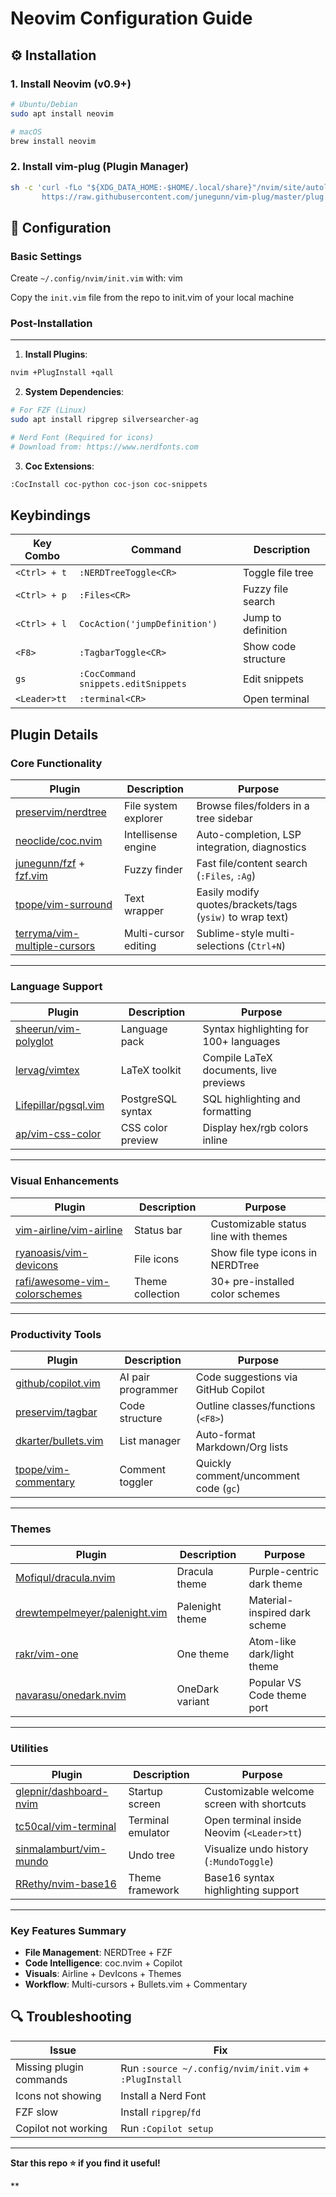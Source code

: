 
# Neovim Configuration Guide


## ⚙️ Installation

### 1. Install Neovim (v0.9+)
```bash
# Ubuntu/Debian
sudo apt install neovim

# macOS
brew install neovim
```

### 2. Install vim-plug (Plugin Manager)

```bash
sh -c 'curl -fLo "${XDG_DATA_HOME:-$HOME/.local/share}"/nvim/site/autoload/plug.vim --create-dirs\
       https://raw.githubusercontent.com/junegunn/vim-plug/master/plug.vim'
```



## 🔧 Configuration

### Basic Settings

Create `~/.config/nvim/init.vim` with: vim

Copy the `init.vim` file from the repo to init.vim of your local machine

### Post-Installation
---------------

1.  **Install Plugins**:

```bash
nvim +PlugInstall +qall
```
2.  **System Dependencies**:
```bash
# For FZF (Linux)
sudo apt install ripgrep silversearcher-ag

# Nerd Font (Required for icons)
# Download from: https://www.nerdfonts.com
```

3.  **Coc Extensions**:

```bash
:CocInstall coc-python coc-json coc-snippets
```



## Keybindings

| Key Combo | Command | Description |
| --- | --- | --- |
| `<Ctrl> + t` | `:NERDTreeToggle<CR>` | Toggle file tree |
| `<Ctrl> + p` | `:Files<CR>` | Fuzzy file search |
| `<Ctrl> + l` | `CocAction('jumpDefinition')` | Jump to definition |
| `<F8>` | `:TagbarToggle<CR>` | Show code structure |
| `gs` | `:CocCommand snippets.editSnippets` | Edit snippets |
| `<Leader>tt` | `:terminal<CR>` | Open terminal |

## Plugin Details

### Core Functionality

| Plugin | Description | Purpose |
|--------|-------------|---------|
| [preservim/nerdtree](https://github.com/preservim/nerdtree) | File system explorer | Browse files/folders in a tree sidebar |
| [neoclide/coc.nvim](https://github.com/neoclide/coc.nvim) | Intellisense engine | Auto-completion, LSP integration, diagnostics |
| [junegunn/fzf](https://github.com/junegunn/fzf) + [fzf.vim](https://github.com/junegunn/fzf.vim) | Fuzzy finder | Fast file/content search (`:Files`, `:Ag`) |
| [tpope/vim-surround](https://github.com/tpope/vim-surround) | Text wrapper | Easily modify quotes/brackets/tags (`ysiw)` to wrap text) |
| [terryma/vim-multiple-cursors](https://github.com/terryma/vim-multiple-cursors) | Multi-cursor editing | Sublime-style multi-selections (`Ctrl+N`) |

---

### Language Support

| Plugin | Description | Purpose |
|--------|-------------|---------|
| [sheerun/vim-polyglot](https://github.com/sheerun/vim-polyglot) | Language pack | Syntax highlighting for 100+ languages |
| [lervag/vimtex](https://github.com/lervag/vimtex) | LaTeX toolkit | Compile LaTeX documents, live previews |
| [Lifepillar/pgsql.vim](https://github.com/Lifepillar/pgsql.vim) | PostgreSQL syntax | SQL highlighting and formatting |
| [ap/vim-css-color](https://github.com/ap/vim-css-color) | CSS color preview | Display hex/rgb colors inline |

---

### Visual Enhancements

| Plugin | Description | Purpose |
|--------|-------------|---------|
| [vim-airline/vim-airline](https://github.com/vim-airline/vim-airline) | Status bar | Customizable status line with themes |
| [ryanoasis/vim-devicons](https://github.com/ryanoasis/vim-devicons) | File icons | Show file type icons in NERDTree |
| [rafi/awesome-vim-colorschemes](https://github.com/rafi/awesome-vim-colorschemes) | Theme collection | 30+ pre-installed color schemes |

---

### Productivity Tools

| Plugin | Description | Purpose |
|--------|-------------|---------|
| [github/copilot.vim](https://github.com/github/copilot.vim) | AI pair programmer | Code suggestions via GitHub Copilot |
| [preservim/tagbar](https://github.com/preservim/tagbar) | Code structure | Outline classes/functions (`<F8>`) |
| [dkarter/bullets.vim](https://github.com/dkarter/bullets.vim) | List manager | Auto-format Markdown/Org lists |
| [tpope/vim-commentary](https://github.com/tpope/vim-commentary) | Comment toggler | Quickly comment/uncomment code (`gc`) |

---

### Themes

| Plugin | Description | Purpose |
|--------|-------------|---------|
| [Mofiqul/dracula.nvim](https://github.com/Mofiqul/dracula.nvim) | Dracula theme | Purple-centric dark theme |
| [drewtempelmeyer/palenight.vim](https://github.com/drewtempelmeyer/palenight.vim) | Palenight theme | Material-inspired dark scheme |
| [rakr/vim-one](https://github.com/rakr/vim-one) | One theme | Atom-like dark/light theme |
| [navarasu/onedark.nvim](https://github.com/navarasu/onedark.nvim) | OneDark variant | Popular VS Code theme port |

---

### Utilities

| Plugin | Description | Purpose |
|--------|-------------|---------|
| [glepnir/dashboard-nvim](https://github.com/glepnir/dashboard-nvim) | Startup screen | Customizable welcome screen with shortcuts |
| [tc50cal/vim-terminal](https://github.com/tc50cal/vim-terminal) | Terminal emulator | Open terminal inside Neovim (`<Leader>tt`) |
| [sinmalamburt/vim-mundo](https://github.com/sinmalamburt/vim-mundo) | Undo tree | Visualize undo history (`:MundoToggle`) |
| [RRethy/nvim-base16](https://github.com/RRethy/nvim-base16) | Theme framework | Base16 syntax highlighting support |

---

### Key Features Summary
- **File Management**: NERDTree + FZF
- **Code Intelligence**: coc.nvim + Copilot
- **Visuals**: Airline + DevIcons + Themes
- **Workflow**: Multi-cursors + Bullets.vim + Commentary

🔍 Troubleshooting
------------------

| Issue | Fix |
| --- | --- |
| Missing plugin commands | Run `:source ~/.config/nvim/init.vim` + `:PlugInstall` |
| Icons not showing | Install a Nerd Font |
| FZF slow | Install `ripgrep`/`fd` |
| Copilot not working | Run `:Copilot setup` |

* * * * *

**Star this repo ⭐ if you find it useful!**

**
